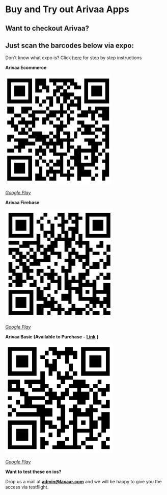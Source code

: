 # Buy and Try out Arivaa Apps

## Want to checkout Arivaa?

## Just scan the barcodes below via expo:

Don't know what expo is? Click [here](../getting-started/running-the-demo.md) for step by step instructions

**Arivaa Ecommerce**

![](../.gitbook/assets/arivaa-ecommerce.png)

[_Google Play_](https://play.google.com/store/apps/details?id=com.laxaar.arivaa.ecommerce)

**Arivaa Firebase** 

![](../.gitbook/assets/arivaa-firebase.png)

[_Google Play_](https://play.google.com/store/apps/details?id=com.laxaar.arivaa.basicfirebase)

**Arivaa Basic \(Available to Purchase -** [**Link**](https://codecanyon.net/item/arivaa-react-native-theme-basic-version/21411089?s_rank=1) **\)**

![](../.gitbook/assets/arivaa-basic.png)

[_Google Play_](https://play.google.com/store/apps/details?id=com.laxaar.arivaa.basic)

**Want to test these on ios?** 

Drop us a mail at **admin@laxaar.com** and we will be happy to give you the access via testflight.

